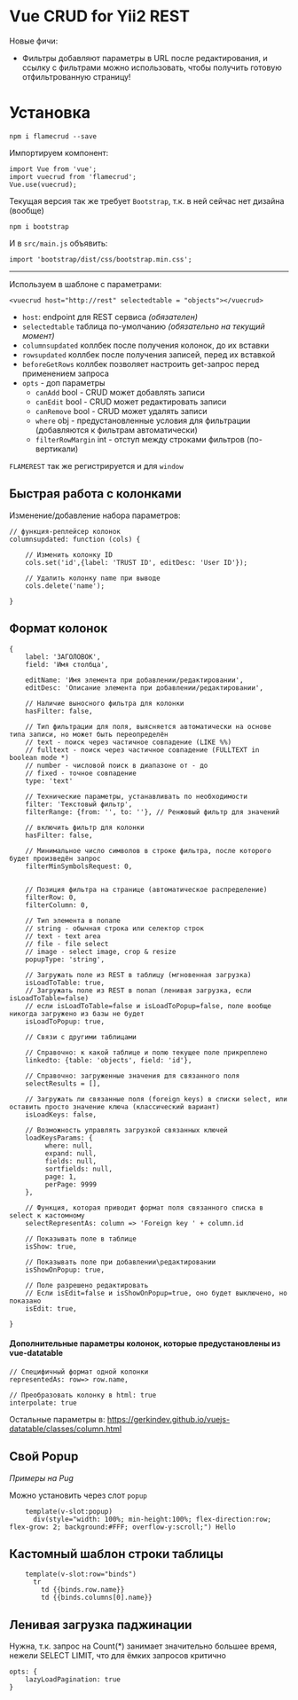 # Vue CRUD for Yii2 REST

Новые фичи:
* Фильтры добавляют параметры в URL после редактирования, и ссылку с фильтрами можно использовать, чтобы получить готовую отфильтрованную страницу!

# Установка

    npm i flamecrud --save

Импортируем компонент:

```
import Vue from 'vue';
import vuecrud from 'flamecrud';
Vue.use(vuecrud);
```

Текущая версия так же требует `Bootstrap`, т.к. в ней сейчас нет дизайна (вообще)

    npm i bootstrap

И в `src/main.js` объявить:

    import 'bootstrap/dist/css/bootstrap.min.css';

---
Используем в шаблоне с параметрами:

    <vuecrud host="http://rest" selectedtable = "objects"></vuecrud> 

* `host`: endpoint для REST сервиса *(обязателен)*
* `selectedtable` таблица по-умолчанию *(обязательно на текущий момент)*
* `columnsupdated` коллбек после получения колонок, до их вставки
* `rowsupdated` коллбек после получения записей, перед их вставкой
* `beforeGetRows` коллбек позволяет настроить get-запрос перед применением запроса
* `opts` - доп параметры
  * `canAdd` bool - CRUD может добавлять записи
  * `canEdit` bool - CRUD может редактировать записи
  * `canRemove` bool - CRUD может удалять записи
  * `where` obj - предустановленные условия для фильтрации (добавляются к фильтрам автоматически)
  * `filterRowMargin` int - отступ между строками фильтров (по-вертикали)
    
`FLAMEREST` так же регистрируется и для `window`
    
## Быстрая работа с колонками

Изменение/добавление набора параметров:

    // функция-реплейсер колонок
    columnsupdated: function (cols) {
          
        // Изменить колонку ID
        cols.set('id',{label: 'TRUST ID', editDesc: 'User ID'});
        
        // Удалить колонку name при выводе
        cols.delete('name');
                    
    }


## Формат колонок
    {
        label: 'ЗАГОЛОВОК', 
        field: 'Имя столбца',
        
        editName: 'Имя элемента при добавлении/редактировании',
        editDesc: 'Описание элемента при добавлении/редактировании',
        
        // Наличие выносного фильтра для колонки
        hasFilter: false, 
        
        // Тип фильтрации для поля, выясняется автоматически на основе типа записи, но может быть переопределён
        // text - поиск через частичное совпадение (LIKE %%)
        // fulltext - поиск через частичное совпадение (FULLTEXT in boolean mode *)
        // number - числовой поиск в диапазоне от - до
        // fixed - точное совпадение
        type: 'text'
        
        // Технические параметры, устанавливать по необходимости
        filter: 'Текстовый фильтр', 
        filterRange: {from: '', to: ''}, // Ренжовый фильтр для значений

        // включить фильтр для колонки
        hasFilter: false,
        
        // Минимальное число символов в строке фильтра, после которого будет произведён запрос
        filterMinSymbolsRequest: 0,

        
        // Позиция фильтра на странице (автоматическое распределение)
        filterRow: 0,
        filterColumn: 0,
        
        // Тип элемента в попапе
        // string - обычная строка или селектор строк
        // text - text area
        // file - file select
        // image - select image, crop & resize
        popupType: 'string',
        
        // Загружать поле из REST в таблицу (мгновенная загрузка)
        isLoadToTable: true,
        // Загружать поле из REST в попап (ленивая загрузка, если isLoadToTable=false)
        // если isLoadToTable=false и isLoadToPopup=false, поле вообще никогда загружено из базы не будет
        isLoadToPopup: true,
        
        // Связи с другими таблицами
        
        // Справочно: к какой таблице и полю текущее поле прикреплено
        linkedto: {table: 'objects', field: 'id'},
        
        // Справочно: загруженные значения для связанного поля
        selectResults = [],
        
        // Загружать ли связанные поля (foreign keys) в списки select, или оставить просто значение ключа (классический вариант)
        isLoadKeys: false,
        
        // Возможность управлять загрузкой связанных ключей
        loadKeysParams: {
             where: null,
             expand: null,
             fields: null,
             sortfields: null,
             page: 1,
             perPage: 9999
        },
        
        // Функция, которая приводит формат поля связанного списка в select к кастомному
        selectRepresentAs: column => 'Foreign key ' + column.id
        
        // Показывать поле в таблице
        isShow: true,
        
        // Показывать поле при добавлении\редактировании
        isShowOnPopup: true,
        
        // Поле разрешено редактировать
        // Если isEdit=false и isShowOnPopup=true, оно будет выключено, но показано
        isEdit: true,
        
    }
    
#### Дополнительные параметры колонок, которые предустановлены из vue-datatable

    // Специфичный формат одной колонки
    representedAs: row=> row.name,
    
    // Преобразовать колонку в html: true
    interpolate: true
    
Остальные параметры в: https://gerkindev.github.io/vuejs-datatable/classes/column.html

## Свой Popup

*Примеры на Pug*

Можно установить через слот `popup`

        template(v-slot:popup)
          div(style="width: 100%; min-height:100%; flex-direction:row; flex-grow: 2; background:#FFF; overflow-y:scroll;") Hello

## Кастомный шаблон строки таблицы

        template(v-slot:row="binds")
          tr
            td {{binds.row.name}}
            td {{binds.columns[0].name}}

## Ленивая загрузка паджинации

Нужна, т.к. запрос на Count(*) занимает значительно большее время, нежели SELECT LIMIT, что для ёмких запросов критично

    opts: {
        lazyLoadPagination: true
    }
